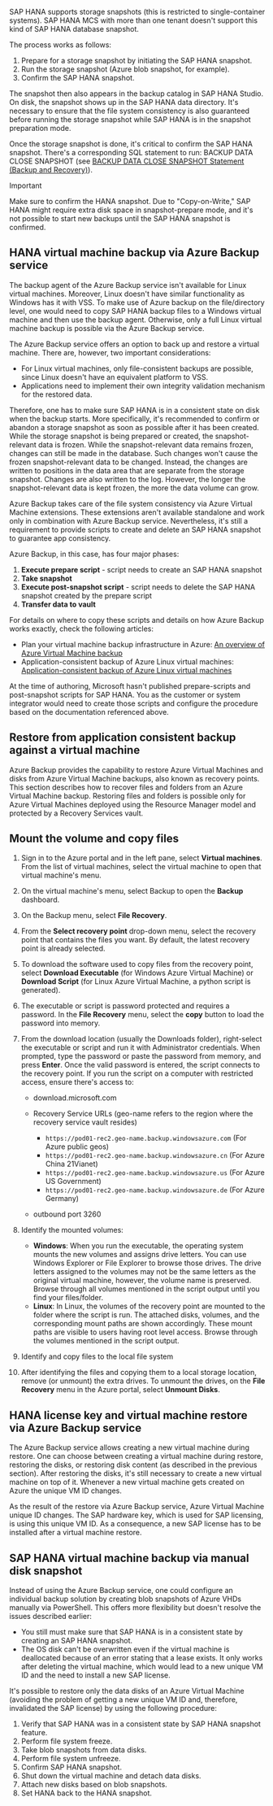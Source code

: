 SAP HANA supports storage snapshots (this is restricted to single-container systems). SAP HANA MCS with more than one tenant doesn't support this kind of SAP HANA database snapshot.

The process works as follows:

1. Prepare for a storage snapshot by initiating the SAP HANA snapshot.
2. Run the storage snapshot (Azure blob snapshot, for example).
3. Confirm the SAP HANA snapshot.

The snapshot then also appears in the backup catalog in SAP HANA Studio. On disk, the snapshot shows up in the SAP HANA data directory. It's necessary to ensure that the file system consistency is also guaranteed before running the storage snapshot while SAP HANA is in the snapshot preparation mode.

Once the storage snapshot is done, it's critical to confirm the SAP HANA snapshot. There's a corresponding SQL statement to run: BACKUP DATA CLOSE SNAPSHOT (see [BACKUP DATA CLOSE SNAPSHOT Statement (Backup and Recovery)](https://help.sap.com/docs/SAP_HANA_PLATFORM/4fe29514fd584807ac9f2a04f6754767/c39739966f7f4bd5818769ad4ce6a7f8.html)).

> [!IMPORTANT]
> Make sure to confirm the HANA snapshot. Due to "Copy-on-Write," SAP HANA might require extra disk space in snapshot-prepare mode, and it's not possible to start new backups until the SAP HANA snapshot is confirmed.

## HANA virtual machine backup via Azure Backup service

The backup agent of the Azure Backup service isn't available for Linux virtual machines. Moreover, Linux doesn't have similar functionality as Windows has it with VSS. To make use of Azure backup on the file/directory level, one would need to copy SAP HANA backup files to a Windows virtual machine and then use the backup agent. Otherwise, only a full Linux virtual machine backup is possible via the Azure Backup service.

The Azure Backup service offers an option to back up and restore a virtual machine. There are, however, two important considerations:

- For Linux virtual machines, only file-consistent backups are possible, since Linux doesn't have an equivalent platform to VSS.
- Applications need to implement their own integrity validation mechanism for the restored data.

Therefore, one has to make sure SAP HANA is in a consistent state on disk when the backup starts. More specifically, it's recommended to confirm or abandon a storage snapshot as soon as possible after it has been created. While the storage snapshot is being prepared or created, the snapshot-relevant data is frozen. While the snapshot-relevant data remains frozen, changes can still be made in the database. Such changes won't cause the frozen snapshot-relevant data to be changed. Instead, the changes are written to positions in the data area that are separate from the storage snapshot. Changes are also written to the log. However, the longer the snapshot-relevant data is kept frozen, the more the data volume can grow.

Azure Backup takes care of the file system consistency via Azure Virtual Machine extensions. These extensions aren't available standalone and work only in combination with Azure Backup service. Nevertheless, it's still a requirement to provide scripts to create and delete an SAP HANA snapshot to guarantee app consistency.

Azure Backup, in this case, has four major phases:

1. **Execute prepare script** \- script needs to create an SAP HANA snapshot
2. **Take snapshot**
3. **Execute post-snapshot script** \- script needs to delete the SAP HANA snapshot created by the prepare script
4. **Transfer data to vault**

For details on where to copy these scripts and details on how Azure Backup works exactly, check the following articles:

- Plan your virtual machine backup infrastructure in Azure: [An overview of Azure Virtual Machine backup](/azure/backup/backup-azure-vms-introduction)
- Application-consistent backup of Azure Linux virtual machines: [Application-consistent backup of Azure Linux virtual machines](/azure/backup/backup-azure-linux-app-consistent)

At the time of authoring, Microsoft hasn't published prepare-scripts and post-snapshot scripts for SAP HANA. You as the customer or system integrator would need to create those scripts and configure the procedure based on the documentation referenced above.

## Restore from application consistent backup against a virtual machine

Azure Backup provides the capability to restore Azure Virtual Machines and disks from Azure Virtual Machine backups, also known as recovery points. This section describes how to recover files and folders from an Azure Virtual Machine backup. Restoring files and folders is possible only for Azure Virtual Machines deployed using the Resource Manager model and protected by a Recovery Services vault.

## Mount the volume and copy files

1. Sign in to the Azure portal and in the left pane, select **Virtual machines**. From the list of virtual machines, select the virtual machine to open that virtual machine's menu.
2. On the virtual machine's menu, select Backup to open the **Backup** dashboard.
3. On the Backup menu, select **File Recovery**.
4. From the **Select recovery point** drop-down menu, select the recovery point that contains the files you want. By default, the latest recovery point is already selected.
5. To download the software used to copy files from the recovery point, select **Download Executable** (for Windows Azure Virtual Machine) or **Download Script** (for Linux Azure Virtual Machine, a python script is generated).
6. The executable or script is password protected and requires a password. In the **File Recovery** menu, select the **copy** button to load the password into memory.
7. From the download location (usually the Downloads folder), right-select the executable or script and run it with Administrator credentials. When prompted, type the password or paste the password from memory, and press **Enter**. Once the valid password is entered, the script connects to the recovery point. If you run the script on a computer with restricted access, ensure there's access to:

    - download.microsoft.com
    - Recovery Service URLs (geo-name refers to the region where the recovery service vault resides)

      - `https://pod01-rec2.geo-name.backup.windowsazure.com` (For Azure public geos)
      - `https://pod01-rec2.geo-name.backup.windowsazure.cn` (For Azure China 21Vianet)
      - `https://pod01-rec2.geo-name.backup.windowsazure.us` (For Azure US Government)
      - `https://pod01-rec2.geo-name.backup.windowsazure.de` (For Azure Germany)

    - outbound port 3260

8. Identify the mounted volumes:

     - **Windows**: When you run the executable, the operating system mounts the new volumes and assigns drive letters. You can use Windows Explorer or File Explorer to browse those drives. The drive letters assigned to the volumes may not be the same letters as the original virtual machine, however, the volume name is preserved. Browse through all volumes mentioned in the script output until you find your files/folder.
     - **Linux**: In Linux, the volumes of the recovery point are mounted to the folder where the script is run. The attached disks, volumes, and the corresponding mount paths are shown accordingly. These mount paths are visible to users having root level access. Browse through the volumes mentioned in the script output.

9. Identify and copy files to the local file system
10. After identifying the files and copying them to a local storage location, remove (or unmount) the extra drives. To unmount the drives, on the **File Recovery** menu in the Azure portal, select **Unmount Disks**.

## HANA license key and virtual machine restore via Azure Backup service

The Azure Backup service allows creating a new virtual machine during restore. One can choose between creating a virtual machine during restore, restoring the disks, or restoring disk content (as described in the previous section). After restoring the disks, it's still necessary to create a new virtual machine on top of it. Whenever a new virtual machine gets created on Azure the unique VM ID changes.

As the result of the restore via Azure Backup service, Azure Virtual Machine unique ID changes. The SAP hardware key, which is used for SAP licensing, is using this unique VM ID. As a consequence, a new SAP license has to be installed after a virtual machine restore.

## SAP HANA virtual machine backup via manual disk snapshot

Instead of using the Azure Backup service, one could configure an individual backup solution by creating blob snapshots of Azure VHDs manually via PowerShell. This offers more flexibility but doesn't resolve the issues described earlier:

- You still must make sure that SAP HANA is in a consistent state by creating an SAP HANA snapshot.
- The OS disk can't be overwritten even if the virtual machine is deallocated because of an error stating that a lease exists. It only works after deleting the virtual machine, which would lead to a new unique VM ID and the need to install a new SAP license.

It's possible to restore only the data disks of an Azure Virtual Machine (avoiding the problem of getting a new unique VM ID and, therefore, invalidated the SAP license) by using the following procedure:

1. Verify that SAP HANA was in a consistent state by SAP HANA snapshot feature.
2. Perform file system freeze.
3. Take blob snapshots from data disks.
4. Perform file system unfreeze.
5. Confirm SAP HANA snapshot.
6. Shut down the virtual machine and detach data disks.
7. Attach new disks based on blob snapshots.
8. Set HANA back to the HANA snapshot.
